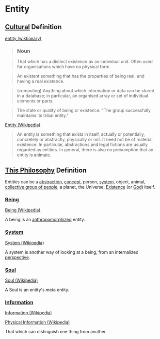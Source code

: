 # Entity

## [Cultural](./culture.md) Definition

<a href="http://en.wiktionary.org/wiki/entity" target="_blank">entity (wiktionary)</a>

> ### Noun

> That which has a distinct existence as an individual unit. Often used for organisations which have no physical form.

> An existent something that has the properties of being real, and having a real existence.

> (computing) Anything about which information or data can be stored in a database; in particular, an organised array or set of individual elements or parts.

> The state or quality of being or existence. "The group successfully maintains its tribal entity."

<a href="https://en.wikipedia.org/wiki/Entity" target="_blank">Entity (Wikipedia)</a>

> An entity is something that exists in itself, actually or potentially, concretely or abstractly, physically or not. It need not be of material existence. In particular, abstractions and legal fictions are usually regarded as entities. In general, there is also no presumption that an entity is animate.

## [This Philosophy](./this-philosophy.md) Definition

Entities can be a [abstraction](./abstraction.md), [concept](./concept.md), person, [system](./system.md), object, animal, [collective group of people](./collective.md), a planet, the Universe, [Existence](./existence.md) (or [God](./god.md)) itself.

### [Being](./being)

<a href="https://en.wikipedia.org/wiki/Being" target="_blank">Being (Wikipedia)</a>

A being is an [anthropomorphized](./anthropomorphism.md) entity.

### [System](./system.md)

<a href="https://en.wikipedia.org/wiki/System" target="_blank">System (Wikipedia)</a>

A system is another way of looking at a being, from an internalized [perspective](./perspective.md).

### [Soul](./soul.md)

<a href="https://en.wikipedia.org/wiki/Soul" target="_blank">Soul (Wikipedia)</a>

A Soul is an entity's meta entity.

### [Information](./information.md)

<a href="https://en.wikipedia.org/wiki/Information" target="_blank">Information (Wikipedia)</a>

<a href="https://en.wikipedia.org/wiki/Physical_information" target="_blank">Physical Information (Wikipedia)</a>

That which can distinguish one thing from another.
